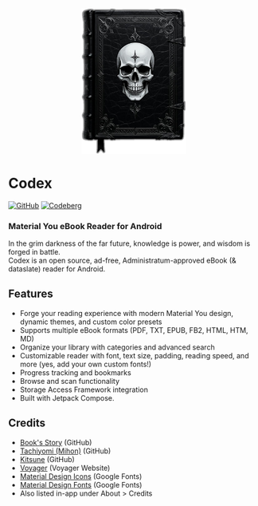 
<div align="center">
  <img src="https://raw.githubusercontent.com/BlindMint/codex/master/docs/images/codex_splash_dark.png" alt="codex_splash_dark" width="210" />
</div>

# Codex

[![GitHub](https://img.shields.io/badge/github-v1.6.3-orange?logo=github)](https://github.com/BlindMint/codex/releases/latest)
[![Codeberg](https://img.shields.io/badge/codeberg-v1.6.3-2185D0?logo=codeberg)](https://codeberg.org/BlindMint/codex/releases/latest)  

### Material You eBook Reader for Android

In the grim darkness of the far future, knowledge is power, and wisdom is forged in battle.  
Codex is an open source, ad-free, Administratum-approved eBook (& dataslate) reader for Android.  

## Features

- Forge your reading experience with modern Material You design, dynamic themes, and custom color presets
- Supports multiple eBook formats (PDF, TXT, EPUB, FB2, HTML, HTM, MD)
- Organize your library with categories and advanced search
- Customizable reader with font, text size, padding, reading speed, and more (yes, add your own custom fonts!)
- Progress tracking and bookmarks
- Browse and scan functionality
- Storage Access Framework integration
- Built with Jetpack Compose.

## Credits

- [Book's Story](https://github.com/Acclorite/book-story) (GitHub)
- [Tachiyomi (Mihon)](https://github.com/mihonapp/mihon) (GitHub)
- [Kitsune](https://github.com/Drumber/Kitsune) (GitHub)
- [Voyager](https://voyager.adriel.cafe/) (Voyager Website)
- [Material Design Icons](https://fonts.google.com/icons) (Google Fonts)
- [Material Design Fonts](https://fonts.google.com) (Google Fonts)
- Also listed in-app under About > Credits

